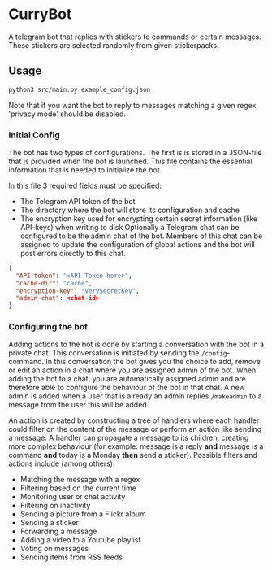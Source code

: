 # CurryBot
A telegram bot that replies with stickers to commands or certain messages.  
These stickers are selected randomly from given stickerpacks.

## Usage
```bash
python3 src/main.py example_config.json
```
Note that if you want the bot to reply to messages matching a given regex, 'privacy mode' should be disabled.

### Initial Config
The bot has two types of configurations.
The first is is stored in a JSON-file that is provided when the bot is launched.
This file contains the essential information that is needed to Initialize the bot.

In this file 3 required fields must be specified:
- The Telegram API token of the bot
- The directory where the bot will store its configuration and cache
- The encryption key used for encrypting certain secret information (like API-keys) when writing to disk
Optionally a Telegram chat can be configured to be the admin chat of the bot.
Members of this chat can be assigned to update the configuration of global actions and the bot will post errors directly to this chat.

```json
{
  "API-token": "<API-Token here>",
  "cache-dir": "cache",
  "encryption-key": "VerySecretKey",
  "admin-chat": <chat-id>
}
```

### Configuring the bot
Adding actions to the bot is done by starting a conversation with the bot in a private chat.
This conversation is initiated by sending the `/config`-command.
In this conversation the bot gives you the choice to add, remove or edit an action in a chat where you are assigned admin of the bot.
When adding the bot to a chat, you are automatically assigned admin and are therefore able to configure the behaviour of the bot in that chat.
A new admin is added when a user that is already an admin replies `/makeadmin` to a message from the user this will be added.

An action is created by constructing a tree of handlers where each handler could filter on the content of the message or perform an action like sending a message.
A handler can propagate a message to its children, creating more complex behaviour (for example: message is a reply __and__ message is a command __and__ today is a Monday __then__ send a sticker).
Possible filters and actions include (among others):
- Matching the message with a regex
- Filtering based on the current time
- Monitoring user or chat activity
- Filtering on inactivity
- Sending a picture from a Flickr album
- Sending a sticker
- Forwarding a message
- Adding a video to a Youtube playlist
- Voting on messages
- Sending items from RSS feeds
